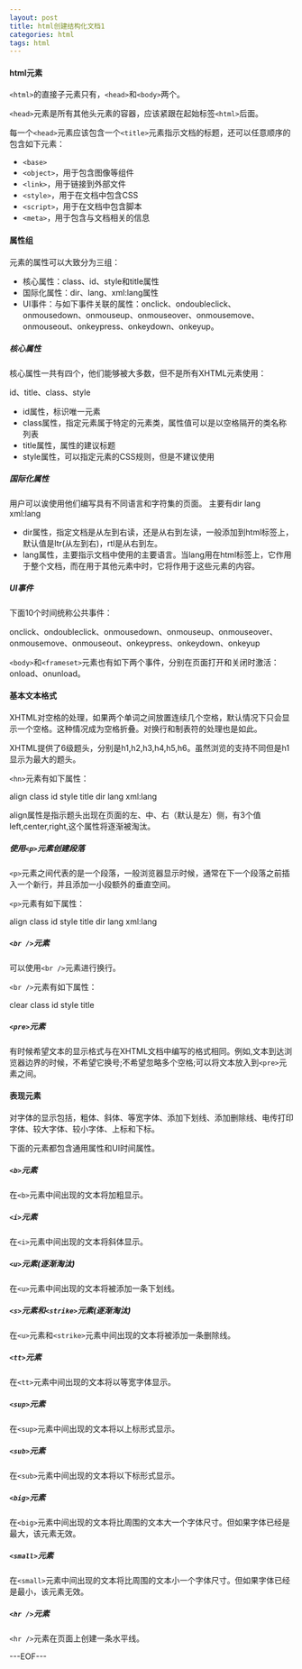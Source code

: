 ```yaml
---
layout: post
title: html创建结构化文档1
categories: html
tags: html
---
```


#### html元素

`<html>`的直接子元素只有，`<head>`和`<body>`两个。

`<head>`元素是所有其他头元素的容器，应该紧跟在起始标签`<html>`后面。

每一个`<head>`元素应该包含一个`<title>`元素指示文档的标题，还可以任意顺序的包含如下元素：

- `<base>`
- `<object>`，用于包含图像等组件
- `<link>`，用于链接到外部文件
- `<style>`，用于在文档中包含CSS
- `<script>`，用于在文档中包含脚本
- `<meta>`，用于包含与文档相关的信息

#### 属性组

元素的属性可以大致分为三组：

- 核心属性：class、id、style和title属性
- 国际化属性：dir、lang、xml:lang属性
- UI事件：与如下事件关联的属性：onclick、ondoubleclick、onmousedown、onmouseup、onmouseover、onmousemove、onmouseout、onkeypress、onkeydown、onkeyup。

##### 核心属性

核心属性一共有四个，他们能够被大多数，但不是所有XHTML元素使用：

id、title、class、style

- id属性，标识唯一元素
- class属性，指定元素属于特定的元素类，属性值可以是以空格隔开的类名称列表
- title属性，属性的建议标题
- style属性，可以指定元素的CSS规则，但是不建议使用

##### 国际化属性

用户可以诶使用他们编写具有不同语言和字符集的页面。
主要有dir lang xml:lang

- dir属性，指定文档是从左到右读，还是从右到左读，一般添加到html标签上，默认值是ltr(从左到右)，rtl是从右到左。
- lang属性，主要指示文档中使用的主要语言。当lang用在html标签上，它作用于整个文档，而在用于其他元素中时，它将作用于这些元素的内容。

##### UI事件

下面10个时间统称公共事件：

onclick、ondoubleclick、onmousedown、onmouseup、onmouseover、onmousemove、onmouseout、onkeypress、onkeydown、onkeyup

`<body>`和`<frameset>`元素也有如下两个事件，分别在页面打开和关闭时激活：onload、onunload。

#### 基本文本格式

XHTML对空格的处理，如果两个单词之间放置连续几个空格，默认情况下只会显示一个空格。这种情况成为空格折叠。对换行和制表符的处理也是如此。

XHTML提供了6级题头，分别是h1,h2,h3,h4,h5,h6。虽然浏览的支持不同但是h1显示为最大的题头。

`<hn>`元素有如下属性：

align class id style title dir lang xml:lang

align属性是指示题头出现在页面的左、中、右（默认是左）侧，有3个值left,center,right,这个属性将逐渐被淘汰。

##### 使用`<p>`元素创建段落

`<p>`元素之间代表的是一个段落，一般浏览器显示时候，通常在下一个段落之前插入一个新行，并且添加一小段额外的垂直空间。

`<p>`元素有如下属性：

align class id style title dir lang xml:lang

##### `<br />`元素

可以使用`<br />`元素进行换行。

`<br />`元素有如下属性：

clear class id style title

##### `<pre>`元素

有时候希望文本的显示格式与在XHTML文档中编写的格式相同。例如,文本到达浏览器边界的时候，不希望它换号;不希望忽略多个空格;可以将文本放入到`<pre>`元素之间。

#### 表现元素

对字体的显示包括，粗体、斜体、等宽字体、添加下划线、添加删除线、电传打印字体、较大字体、较小字体、上标和下标。

下面的元素都包含通用属性和UI时间属性。

##### `<b>`元素

在`<b>`元素中间出现的文本将加粗显示。

##### `<i>`元素

在`<i>`元素中间出现的文本将斜体显示。

##### `<u>`元素(逐渐淘汰)

在`<u>`元素中间出现的文本将被添加一条下划线。

##### `<s>`元素和`<strike>`元素(逐渐淘汰)

在`<u>`元素和`<strike>`元素中间出现的文本将被添加一条删除线。

##### `<tt>`元素

在`<tt>`元素中间出现的文本将以等宽字体显示。

##### `<sup>`元素

在`<sup>`元素中间出现的文本将以上标形式显示。

##### `<sub>`元素

在`<sub>`元素中间出现的文本将以下标形式显示。

##### `<big>`元素

在`<big>`元素中间出现的文本将比周围的文本大一个字体尺寸。但如果字体已经是最大，该元素无效。

##### `<small>`元素

在`<small>`元素中间出现的文本将比周围的文本小一个字体尺寸。但如果字体已经是最小，该元素无效。

##### `<hr />`元素

`<hr />`元素在页面上创建一条水平线。


---EOF---

